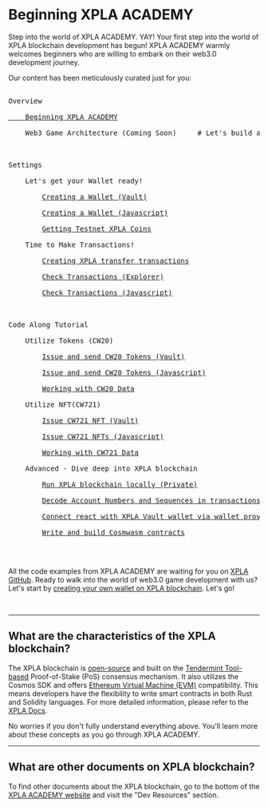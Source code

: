 # Beginning XPLA ACADEMY 

Step into the world of XPLA ACADEMY. YAY! Your first step into the world of XPLA blockchain development has begun! XPLA ACADEMY warmly welcomes beginners who are willing to embark on their web3.0 development journey. 

Our content has been meticulously curated just for you:

<pre>

Overview
<br/><a href="https://academy.xpla.dev/docs/overview/intro">&nbsp;&nbsp;&nbsp;&nbsp;Beginning XPLA ACADEMY</a>
<br/>&nbsp;&nbsp;&nbsp;&nbsp;Web3 Game Architecture (Coming Soon)     # Let's build a web3 game from scratch together
<br/>
<br/>Settings
<br/>&nbsp;&nbsp;&nbsp;&nbsp;Let's get your Wallet ready!
<br/>&nbsp;&nbsp;&nbsp;&nbsp;&nbsp;&nbsp;&nbsp;&nbsp;<a href="https://academy.xpla.dev/docs/settings/create-wallet/create-wallet-with-vault">Creating a Wallet (Vault)</a>
<br/>&nbsp;&nbsp;&nbsp;&nbsp;&nbsp;&nbsp;&nbsp;&nbsp;<a href="https://academy.xpla.dev/docs/settings/create-wallet/create-wallet-with-js">Creating a Wallet (Javascript)</a>
<br/>&nbsp;&nbsp;&nbsp;&nbsp;&nbsp;&nbsp;&nbsp;&nbsp;<a href="https://academy.xpla.dev/docs/settings/create-wallet/get-testnet-xpla">Getting Testnet XPLA Coins</a>
<br/>&nbsp;&nbsp;&nbsp;&nbsp;Time to Make Transactions!
<br/>&nbsp;&nbsp;&nbsp;&nbsp;&nbsp;&nbsp;&nbsp;&nbsp;<a href="https://academy.xpla.dev/docs/settings/create-testnet-transaction/send-tx">Creating XPLA transfer transactions</a>
<br/>&nbsp;&nbsp;&nbsp;&nbsp;&nbsp;&nbsp;&nbsp;&nbsp;<a href="https://academy.xpla.dev/docs/settings/create-testnet-transaction/check-tx-in-explorer">Check Transactions (Explorer)</a>
<br/>&nbsp;&nbsp;&nbsp;&nbsp;&nbsp;&nbsp;&nbsp;&nbsp;<a href="https://academy.xpla.dev/docs/settings/create-testnet-transaction/send-query">Check Transactions (Javascript)</a>
<br/>
<br/>Code Along Tutorial
<br/>&nbsp;&nbsp;&nbsp;&nbsp;Utilize Tokens (CW20)
<br/>&nbsp;&nbsp;&nbsp;&nbsp;&nbsp;&nbsp;&nbsp;&nbsp;<a href="https://academy.xpla.dev/docs/tutorial/make-cw20/make-cw20-with-vault">Issue and send CW20 Tokens (Vault)</a>
<br/>&nbsp;&nbsp;&nbsp;&nbsp;&nbsp;&nbsp;&nbsp;&nbsp;<a href="https://academy.xpla.dev/docs/tutorial/make-cw20/make-cw20-with-js">Issue and send CW20 Tokens (Javascript)</a>
<br/>&nbsp;&nbsp;&nbsp;&nbsp;&nbsp;&nbsp;&nbsp;&nbsp;<a href="https://academy.xpla.dev/docs/tutorial/make-cw20/query-cw20">Working with CW20 Data</a>
<br/>&nbsp;&nbsp;&nbsp;&nbsp;Utilize NFT(CW721)
<br/>&nbsp;&nbsp;&nbsp;&nbsp;&nbsp;&nbsp;&nbsp;&nbsp;<a href="https://academy.xpla.dev/docs/tutorial/make-cw721/make-nft-vault">Issue CW721 NFT (Vault)</a>
<br/>&nbsp;&nbsp;&nbsp;&nbsp;&nbsp;&nbsp;&nbsp;&nbsp;<a href="https://academy.xpla.dev/docs/tutorial/make-cw721/make-nft-js">Issue CW721 NFTs (Javascript)</a>
<br/>&nbsp;&nbsp;&nbsp;&nbsp;&nbsp;&nbsp;&nbsp;&nbsp;<a href="https://academy.xpla.dev/docs/tutorial/make-cw721/query-cw721">Working with CW721 Data</a>
<br/>&nbsp;&nbsp;&nbsp;&nbsp;Advanced - Dive deep into XPLA blockchain
<br/>&nbsp;&nbsp;&nbsp;&nbsp;&nbsp;&nbsp;&nbsp;&nbsp;<a href="https://academy.xpla.dev/docs/tutorial/deep-understand-xpla/local-network">Run XPLA blockchain locally (Private)</a>
<br/>&nbsp;&nbsp;&nbsp;&nbsp;&nbsp;&nbsp;&nbsp;&nbsp;<a href="https://academy.xpla.dev/docs/tutorial/deep-understand-xpla/account-sequence">Decode Account Numbers and Sequences in transactions</a>
<br/>&nbsp;&nbsp;&nbsp;&nbsp;&nbsp;&nbsp;&nbsp;&nbsp;<a href="https://academy.xpla.dev/docs/tutorial/deep-understand-xpla/walletprovider">Connect react with XPLA Vault wallet via wallet provider</a>
<br/>&nbsp;&nbsp;&nbsp;&nbsp;&nbsp;&nbsp;&nbsp;&nbsp;<a href="https://academy.xpla.dev/docs/tutorial/deep-understand-xpla/write-contract">Write and build Cosmwasm contracts</a>
<br/></pre>
<br />




All the code examples from XPLA ACADEMY are waiting for you on [XPLA GitHub](https://github.com/xpladev/academy/tree/main/example). Ready to walk into the world of web3.0 game development with us? Let's start by [creating your own wallet on XPLA blockchain](/docs/settings/create-wallet/create-wallet-with-vault). Let's go! 

<br/>

***
## What are the characteristics of the XPLA blockchain?

The XPLA blockchain is [open-source](https://github.com/xpladev/xpla) and built on the [Tendermint Tool-based](https://tendermint.com/) Proof-of-Stake (PoS) consensus mechanism. It also utilizes the Cosmos SDK and offers [Ethereum Virtual Machine (EVM)](https://ethereum.org/en/developers/docs/evm/) compatibility. This means developers have the flexibility to write smart contracts in both Rust and Solidity languages. For more detailed information, please refer to the [XPLA Docs](https://docs.xpla.io/docs/learn/about-xpla-chain/).

No worries if you don't fully understand everything above. You'll learn more about these concepts as you go through XPLA ACADEMY.

***

## What are other documents on XPLA blockchain?

To find other documents about the XPLA blockchain, go to the bottom of the [XPLA ACADEMY website](https://academy.xpla.dev/) and visit the "Dev Resources" section.

